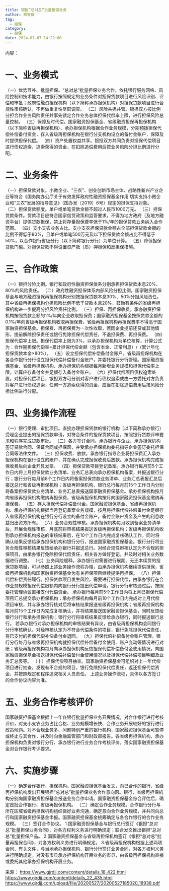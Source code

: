 ```yaml
---
title: 银担“总对总”批量担保业务
author: 郑天祺
tag:
  - 担保
category:
  - 担保
date: 2024-07-07 14:22:00
---
```

内容：
# 一、业务模式
（一）优势互补、批量担保。“总对总”批量担保业务合作，依托银行服务网络、风险控制和技术能力，由银行按照规定的业务条件对担保贷款项目进行风险识别、评估和审批；政府性融资担保机构（以下简称承办担保机构）对担保贷款项目进行合规性审核确认，不再做重复性尽职调查。
（二）风险共担共管。银担双方按比例分担合作业务风险责任并事先锁定合作业务总体担保代偿率上限，进行担保风险总量控制。
（三）保障及时代偿。国家融资担保基金、省级融资担保再担保机构（以下简称省级再担保机构）、承办担保机构根据合作业务规模，分期预拨担保代偿补偿备付资金，存入省级再担保机构在银行分支机构设立的备付金账户，保障及时提供担保代偿。
（四）资产处置权益共享。银担双方共同负责对担保代偿项目进行债权追索，追索获得的资金，在扣除追偿费用后按业务风险分担比例进行分配。
# 二、业务条件
（一）担保贷款对象。小微企业、“三农”、创业创新市场主体、战略性新兴产业企业等符合《国务院办公厅关于有效发挥政府性融资担保基金作用 切实支持小微企业和“三农”发展的指导意见》（国办发〔2019〕6号）规定的担保支持对象。
（二）担保贷款额度。单户或单笔贷款金额不超过人民币1000万元。
（三）担保贷款条件。贷款项目应符合国家信贷政策和监管要求，不得为地方政府（及地方融资平台）提供贷款担保，禁止将存量担保费率低于1%/年的担保贷款业务纳入合作范围。
（四）支小支农业务占比。支小支农担保贷款金额占全部担保贷款金额的比例不得低于80%，且单户或单笔500万元及以下担保贷款金额占比不得低于50%，以合作银行省级分行（以下简称银行分行）为单位计算。
（五）降低担保贷款门槛。对担保贷款不得设置资产抵（质）押担保和反担保措施。
# 三、合作政策
（一）银担分险比例。银行和政府性融资担保体系分别承担担保贷款本息20%、80%的风险责任。
（二）政府性融资担保体系内部风险分担比例。国家融资担保基金与地方融资担保再担保机构分别按担保贷款本息30%、50%分担风险责任。其中省级再担保机构分担风险比例不低于贷款本息20%，鼓励有条件的省级再担保机构进一步提高分担风险责任比例。
（三）担保、再担保收费。承办融资担保机构按照贷款金额的1%/年向企业收取担保费；国家融资担保基金按照贷款金额的0.1%/年向省级再担保机构收取再担保费，省级再担保机构再担保费率不得高于国家融资担保基金。担保费、再担保费为一次性收取，若因企业提前还贷或其他情形，提前解除担保责任或银行免除担保代偿责任，不退担保费、再担保费。
（四）担保代偿率上限。担保代偿率上限为3%，以承办担保机构为单位核算，计算公式为：合作期担保代偿率=累计担保代偿金额（包含本金、正常利息）/（累计年化担保贷款本金×80%）。
（五）设立担保代偿补偿备付金账户。省级再担保机构在各合作银行分行设立担保代偿补偿备付金账户，并委托银行分行管理。国家融资担保基金、省级再担保机构、承办担保机构根据每月新增业务规模和担保代偿率上限，计算应存备付金并足额存入备付金账户。
（六）担保代偿项目债权追索处置。对担保代偿项目，银担双方可分别对客户进行债权追索或由一方委托对方负责对客户进行债权追索，任何一方追索获得的资金，应当在扣除追偿费用后按风险分担比例进行分配。
# 四、业务操作流程
（一）银行受理、审批项目。直接办理担保贷款的银行机构（以下简称承办银行）受理企业提出的担保贷款申请，对符合条件的担保贷款项目，按照银行贷款评审要求和程序完成贷款审批。
（二）各方签订合同。承办银行与企业、承办担保机构签订贷款合同、保证合同或担保函，并受承办担保机构委托指导企业签订委托担保合同等法律文件。
（三）担保收费、放款。承办银行指导企业将担保费汇入承办担保机构在银行设立的账户，并在确认完成担保收费后放款。承办担保机构完成担保收费后向企业开具发票。
（四）担保贷款项目登记备案。承办银行每月前5个工作日内将上月担保贷款业务清单、业务汇总表向承办担保机构备案，并报送银行分行；银行分行每月前8个工作日内将备案担保贷款业务清单、业务汇总表报汇总后报送总行和省级再担保机构；省级再担保机构、银行总行每月前15个工作日内分别将备案担保贷款业务清单、业务汇总表报送国家融资担保基金。承办担保机构按月向省级再担保机构缴纳再担保费，省级再担保机构按月向国家融资担保基金缴纳再担保费。
（五）存入担保代偿补偿备付金。国家融资担保基金、省级再担保机构、承办担保机构根据当月登记备案业务规模，按月将担保代偿补偿备付金足额存入省级再担保机构在银行分行设立的备付金账户。备付金账户资金及产生的利息收益归出资方所有。
（六）业务合规性审核。承办担保机构每月收到备案业务清单后，开展合规性审核，月底前将审核结果报送省级再担保机构；省级再担保机构收到承办担保机构报送的审核结果后，在10个工作日内完成复核确认工作，同时将确认结果反馈给承办担保机构和银行分行，报送国家融资担保基金。银行分行将业务合规性审核结果反馈给承办银行并报送总行。对经合规性审核认定为不合规的担保项目，由承办银行免除担保代偿责任，相关各方做好登记，并及时对相关业务数据进行调整。
（七）业务风险缓释。承办银行对需要进行展期、无还本续贷的担保贷款项目，可以参照上述业务操作流程办理，由承办担保机构继续提供担保，省级再担保机构和国家融资担保基金为有关担保项目继续提供再担保。
（八）担保代偿补偿责任履行。担保贷款项目发生风险，需要进行担保代偿，由承办银行在合作业务规模担保代偿限额内向银行分行提出代偿申请。银行分行审核通过后，按照委托管理协议直接支付代偿资金。
承办银行每月前5个工作日内将上月已担保代偿项目汇总提交承办担保机构；承办担保机构每月前10个工作日内完成对上月代偿项目审核，并与承办银行核对后将审核结果报送省级再担保机构；省级再担保机构每月前15个工作日内完成复核确认，并将结果报送国家融资担保基金，同时反馈给银行分行和承办担保机构；银行分行将审核结果反馈给承办银行，同时报送银行总行。
若承办银行对承办担保机构的审核结果有异议，由省级再担保机构会同银行分行审核确认。对经审核认定为不符合代偿条件的项目，银行免除担保代偿责任，将已支付的担保代偿补偿备付金退回。
（九）担保代偿补偿备付金账户管理。银行分行每月与省级再担保机构就担保代偿补偿备付金使用、账户变动等情况进行对账；省级再担保机构每月向承办担保机构反馈担保代偿补偿备付金使用情况，向国家融资担保基金报送担保代偿补偿备付金使用情况以及担保代偿补偿项目明细及业务汇总表等。
（十）担保代偿项目抽查。国家融资担保基金可组织对上一年代偿项目进行抽查，发现有不合规的项目，银行免除担保代偿责任，返还担保代偿资金，并按照规定和程序追究相关人员责任。
上述业务操作流程，具体以各方签订的合作协议内容为准。
# 五、业务合作考核评价
国家融资担保基金根据上一年各银行批量担保业务开展情况，对合作银行进行考核评价，对支小支农业务占比合格、业务规模增长快、合作业务开展较好的银行进行政策倾斜。对不合规业务多、问题特别严重的银行机构，国家融资担保基金可暂停或终止与其合作，并及时向金融监管部门和财政部报告。各省级再担保机构、承办担保机构负责对银行分行、承办银行进行业务合作考核评价，落实国家融资担保基金对合作银行考评要求。
# 六、实施步骤
（一）确定合作银行、担保机构。国家融资担保基金发文，向已合作的银行、省级再担保机构发出开展银担“总对总”批量担保业务合作意向函。银行、省级再担保机构分别向国家融资担保基金报送业务合作申请。国家融资担保基金综合评估后，确定首批合作银行、省级再担保机构。
（二）确定合作业务规模。合作银行分行与所在区域省级再担保机构组织做好业务沟通，确定意向合作业务规模，并共同向总行和国家融资担保基金申报。国家融资担保基金统筹确定与各合作银行的合作业务规模。
（三）签订合作协议。
1.国家融资担保基金与银行总行签订《银担“总对总”批量担保业务合同》，对各方权利义务进行明确规定；联合发文推出银担“总对总”批量担保产品。
2.国家融资担保基金与省级再担保机构签订《银担“总对总”批量再担保合同》，对各方权利义务进行明确规定。
3.省级再担保机构根据上述两项合同、有关文件，与当地承办担保机构、银行分行签订业务合同，对各方权利义务进行明确规定。对没有市县承办担保机构开展业务的市县，由省级再担保机构直接或委托其他承办担保机构开展业务。


来源：
https://www.gjrdjj.com/content/details_18_422.html
https://www.gjrdjj.com/content/details_22_435.html
https://www.gjrdjj.com/upload/file/20200527/20200527185020_18938.pdf

<Badge text="声明：该文章仅个人学习笔记，如果存在任何问题请和我联系。" />
